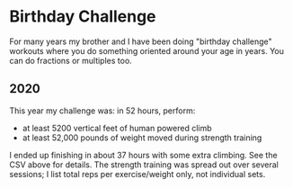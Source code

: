 # Birthday Challenge

For many years my brother and I have been doing "birthday challenge" workouts where you do something oriented around your age in years. You can do fractions or multiples too.

## 2020
This year my challenge was: in 52 hours, perform:
- at least 5200 vertical feet of human powered climb
- at least 52,000 pounds of weight moved during strength training

I ended up finishing in about 37 hours with some extra climbing. See the CSV above for details. The strength training was spread out over several sessions; I list total reps per exercise/weight only, not individual sets.

